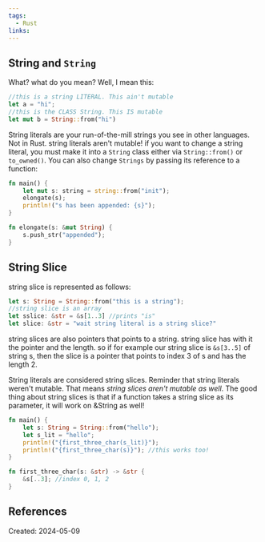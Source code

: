 ```yaml
---
tags:
  - Rust
links:
---
```

## String and ```String```

What? what do you mean? Well, I mean this:
```rust
//this is a string LITERAL. This ain't mutable
let a = "hi"; 
//this is the CLASS String. This IS mutable
let mut b = String::from("hi")
```
String literals are your run-of-the-mill strings you see in other languages. Not in Rust. string literals aren't mutable! if you want to change a string literal, you must make it into a ```String``` class either via ```String::from()``` or ```to_owned()```. You can also change ```Strings``` by passing its reference to a function:

```rust 
fn main() {
	let mut s: string = string::from("init");
	elongate(s);
	println!("s has been appended: {s}");
}

fn elongate(s: &mut String) {
	s.push_str("appended");
}
```

## String Slice
string slice is represented as follows:
```rust
let s: String = String::from("this is a string");
//string slice is an array
let sslice: &str = &s[1..3] //prints "is"
let slice: &str = "wait string literal is a string slice?"
```
string slices are also pointers that points to a string. string slice has with it the pointer and the length. so if for example our string slice is ```&s[3..5]``` of string s, then the slice is a pointer that points to index 3 of s and has the length 2.

String literals are considered string slices. Reminder that string literals weren't mutable. That means _string slices aren't mutable as well_. The good thing about string slices is that if a function takes a string slice as its parameter, it will work on &String as well!
```rust
fn main() {
	let s: String = String::from("hello");
	let s_lit = "hello";
	println!("{first_three_char(s_lit)}");
	println!("{first_three_char(s)}"); //this works too!
}

fn first_three_char(s: &str) -> &str {
	&s[..3]; //index 0, 1, 2
}
```


## References

Created: 2024-05-09